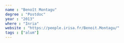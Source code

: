 ```yaml
---
name : "Benoît Montagu"
degree : "Postdoc"
year : "2013"
where : "Inria"
website : "https://people.irisa.fr/Benoit.Montagu/"
tags : ["alum"]
---
```

